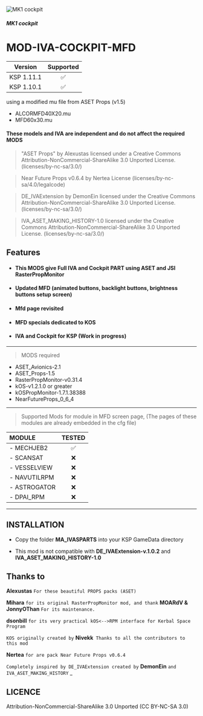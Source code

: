 ![MK1 cockpit](https://i.imgur.com/CB9zHTRh.png)
##### MK1 cockpit

# MOD-IVA-COCKPIT-MFD
| Version | Supported  |
| ------- | :---: |
| KSP 1.11.1  | :white_check_mark: |
| KSP 1.10.1  | :white_check_mark: |

using a modified mu file from ASET Props (v1.5)
- ALCORMFD40X20.mu
- MFD60x30.mu
#### These models and IVA are independent and do not affect the required MODS

> "ASET Props" by Alexustas licensed under a Creative Commons Attribution-NonCommercial-ShareAlike 3.0 Unported License. (licenses/by-nc-sa/3.0/)
  
> Near Future Props v0.6.4 by Nertea License (licenses/by-nc-sa/4.0/legalcode)

> DE_IVAExtension by DemonEin licensed under the Creative Commons Attribution-NonCommercial-ShareAlike 3.0 Unported License. (licenses/by-nc-sa/3.0/)

> IVA_ASET_MAKING_HISTORY-1.0 licensed under the Creative Commons Attribution-NonCommercial-ShareAlike 3.0 Unported License. (licenses/by-nc-sa/3.0/)

## Features

- #### This MODS give Full IVA and Cockpit PART using ASET and JSI RasterPropMonitor
- #### Updated MFD (animated buttons, backlight buttons, brightness buttons setup screen)
- #### Mfd page revisited
- #### MFD specials dedicated to KOS
- #### IVA and Cockpit for KSP (Work in progress)
______

> MODS required
- ASET_Avionics-2.1
- ASET_Props-1.5
- RasterPropMonitor-v0.31.4
- kOS-v1.2.1.0 or greater
- kOSPropMonitor-1.7.1.38388
- NearFutureProps_0_6_4
______

> Supported Mods for module in MFD screen page, (The pages of these modules are already embedded in the cfg file)

|  MODULE    | TESTED|
|:---        |:---:  |
|- MECHJEB2  | :white_check_mark: |
|- SCANSAT   | :x: |
|- VESSELVIEW| :x: |
|- NAVUTILRPM| :x: |
|- ASTROGATOR| :x: |
|- DPAI_RPM  | :x: |
______

## INSTALLATION

- Copy the folder **MA_IVASPARTS** into your KSP GameData directory

- This mod is not compatible with **DE_IVAExtension-v.1.0.2** and **IVA_ASET_MAKING_HISTORY-1.0**

## Thanks to

**Alexustas** `` For these beautiful PROPS packs (ASET) ``

**Mihara** ``for its original RasterPropMonitor mod, and thank`` **MOARdV & JonnyOThan** ``For its maintenance.``

**dsonbill** ``for its very practical kOS<-->RPM interface for Kerbal Space Program``

``KOS originally created by`` **Nivekk**`` Thanks to all the contributors to this mod``

**Nertea** ``for are pack Near Future Props v0.6.4``

``Completely inspired by DE_IVAExtension created by`` **DemonEin** ``and IVA_ASET_MAKING_HISTORY``
_
## LICENCE
 Attribution-NonCommercial-ShareAlike 3.0 Unported (CC BY-NC-SA 3.0)
